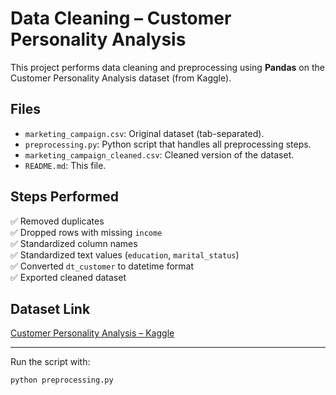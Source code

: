 # Data Cleaning – Customer Personality Analysis

This project performs data cleaning and preprocessing using **Pandas** on the Customer Personality Analysis dataset (from Kaggle).

## Files

- `marketing_campaign.csv`: Original dataset (tab-separated).
- `preprocessing.py`: Python script that handles all preprocessing steps.
- `marketing_campaign_cleaned.csv`: Cleaned version of the dataset.
- `README.md`: This file.

## Steps Performed

✅ Removed duplicates  
✅ Dropped rows with missing `income`  
✅ Standardized column names  
✅ Standardized text values (`education`, `marital_status`)  
✅ Converted `dt_customer` to datetime format  
✅ Exported cleaned dataset


## Dataset Link
[Customer Personality Analysis – Kaggle](https://www.kaggle.com/datasets/imakash3011/customer-personality-analysis?resource=download)


---

Run the script with:

```bash
python preprocessing.py
